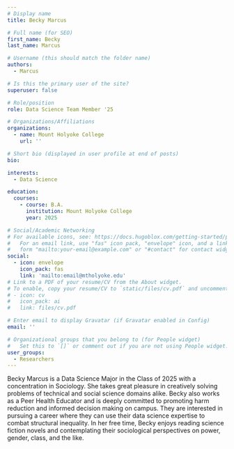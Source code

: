 ```yaml
---
# Display name
title: Becky Marcus

# Full name (for SEO)
first_name: Becky
last_name: Marcus

# Username (this should match the folder name)
authors:
  - Marcus

# Is this the primary user of the site?
superuser: false

# Role/position
role: Data Science Team Member '25

# Organizations/Affiliations
organizations:
  - name: Mount Holyoke College
    url: ''

# Short bio (displayed in user profile at end of posts)
bio: 

interests:
  - Data Science

education:
  courses:
    - course: B.A. 
      institution: Mount Holyoke College
      year: 2025

# Social/Academic Networking
# For available icons, see: https://docs.hugoblox.com/getting-started/page-builder/#icons
#   For an email link, use "fas" icon pack, "envelope" icon, and a link in the
#   form "mailto:your-email@example.com" or "#contact" for contact widget.
social:
  - icon: envelope
    icon_pack: fas
    link: 'mailto:email@mtholyoke.edu'
# Link to a PDF of your resume/CV from the About widget.
# To enable, copy your resume/CV to `static/files/cv.pdf` and uncomment the lines below.
# - icon: cv
#   icon_pack: ai
#   link: files/cv.pdf

# Enter email to display Gravatar (if Gravatar enabled in Config)
email: ''

# Organizational groups that you belong to (for People widget)
#   Set this to `[]` or comment out if you are not using People widget.
user_groups:
  - Researchers
---
```


Becky Marcus is a Data Science Major in the Class of 2025 with a concentration in Sociology. She takes great pleasure in creatively solving problems of technical and social science domains alike. Becky also works as a Peer Health Educator and is deeply committed to promoting harm reduction and informed decision making on campus. They are interested in pursuing a career where they can use their data science expertise to combat structural inequality. In her free time, Becky enjoys reading science fiction novels and contemplating their sociological perspectives on power, gender, class, and the like. 